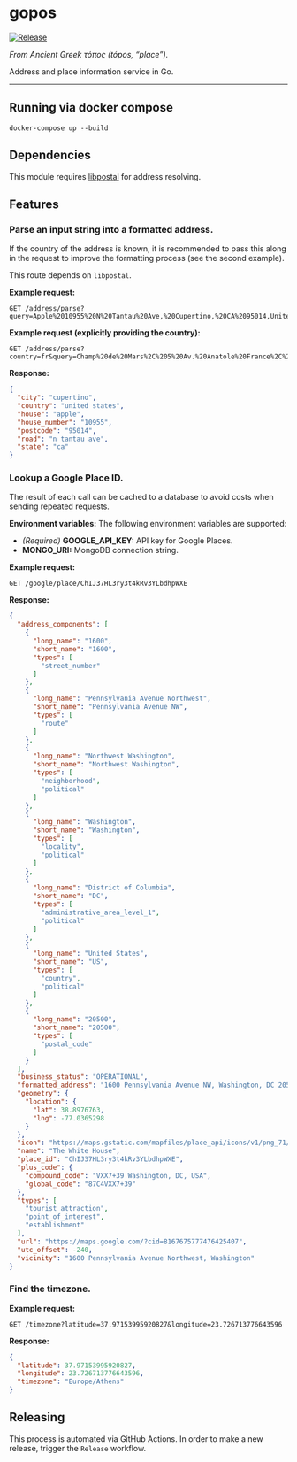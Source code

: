 # gopos

[![Release](https://github.com/thepieterdc/gopos/actions/workflows/release.yml/badge.svg)](https://github.com/thepieterdc/gopos/actions/workflows/release.yml)

_From Ancient Greek τόπος (tópos, “place”)._

Address and place information service in Go.

---

## Running via docker compose
```shell
docker-compose up --build
```

## Dependencies
This module requires [libpostal](https://github.com/openvenues/libpostal) for address resolving.

## Features

### Parse an input string into a formatted address.
If the country of the address is known, it is recommended to pass this along in the request to improve the formatting process (see the second example).

This route depends on `libpostal`.

**Example request:**

```http request
GET /address/parse?query=Apple%2010955%20N%20Tantau%20Ave,%20Cupertino,%20CA%2095014,United%20States
```

**Example request (explicitly providing the country):**

```http request
GET /address/parse?country=fr&query=Champ%20de%20Mars%2C%205%20Av.%20Anatole%20France%2C%2075007%20Paris
```

**Response:**

```json
{
  "city": "cupertino",
  "country": "united states",
  "house": "apple",
  "house_number": "10955",
  "postcode": "95014",
  "road": "n tantau ave",
  "state": "ca"
}
```

### Lookup a Google Place ID.

The result of each call can be cached to a database to avoid costs when sending repeated requests.

**Environment variables:**
The following environment variables are supported:
- _(Required)_ **GOOGLE_API_KEY:** API key for Google Places.
- **MONGO_URI:** MongoDB connection string.

**Example request:**

```http request
GET /google/place/ChIJ37HL3ry3t4kRv3YLbdhpWXE
```

**Response:**

```json
{
  "address_components": [
    {
      "long_name": "1600",
      "short_name": "1600",
      "types": [
        "street_number"
      ]
    },
    {
      "long_name": "Pennsylvania Avenue Northwest",
      "short_name": "Pennsylvania Avenue NW",
      "types": [
        "route"
      ]
    },
    {
      "long_name": "Northwest Washington",
      "short_name": "Northwest Washington",
      "types": [
        "neighborhood",
        "political"
      ]
    },
    {
      "long_name": "Washington",
      "short_name": "Washington",
      "types": [
        "locality",
        "political"
      ]
    },
    {
      "long_name": "District of Columbia",
      "short_name": "DC",
      "types": [
        "administrative_area_level_1",
        "political"
      ]
    },
    {
      "long_name": "United States",
      "short_name": "US",
      "types": [
        "country",
        "political"
      ]
    },
    {
      "long_name": "20500",
      "short_name": "20500",
      "types": [
        "postal_code"
      ]
    }
  ],
  "business_status": "OPERATIONAL",
  "formatted_address": "1600 Pennsylvania Avenue NW, Washington, DC 20500, USA",
  "geometry": {
    "location": {
      "lat": 38.8976763,
      "lng": -77.0365298
    }
  },
  "icon": "https://maps.gstatic.com/mapfiles/place_api/icons/v1/png_71/civic_building-71.png",
  "name": "The White House",
  "place_id": "ChIJ37HL3ry3t4kRv3YLbdhpWXE",
  "plus_code": {
    "compound_code": "VXX7+39 Washington, DC, USA",
    "global_code": "87C4VXX7+39"
  },
  "types": [
    "tourist_attraction",
    "point_of_interest",
    "establishment"
  ],
  "url": "https://maps.google.com/?cid=8167675777476425407",
  "utc_offset": -240,
  "vicinity": "1600 Pennsylvania Avenue Northwest, Washington"
}
```

### Find the timezone.

**Example request:**

```http request
GET /timezone?latitude=37.97153995920827&longitude=23.726713776643596
```

**Response:**

```json
{
  "latitude": 37.97153995920827,
  "longitude": 23.726713776643596,
  "timezone": "Europe/Athens"
}
```

## Releasing
This process is automated via GitHub Actions. In order to make a new release, trigger the `Release` workflow.